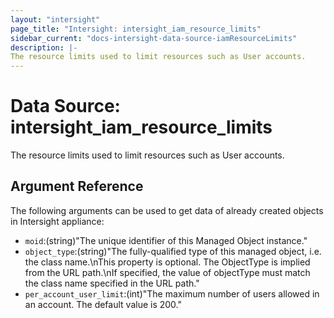 ```yaml
---
layout: "intersight"
page_title: "Intersight: intersight_iam_resource_limits"
sidebar_current: "docs-intersight-data-source-iamResourceLimits"
description: |-
The resource limits used to limit resources such as User accounts.
---
```


# Data Source: intersight_iam_resource_limits
The resource limits used to limit resources such as User accounts.
## Argument Reference
The following arguments can be used to get data of already created objects in Intersight appliance:
* `moid`:(string)"The unique identifier of this Managed Object instance."
* `object_type`:(string)"The fully-qualified type of this managed object, i.e. the class name.\nThis property is optional. The ObjectType is implied from the URL path.\nIf specified, the value of objectType must match the class name specified in the URL path."
* `per_account_user_limit`:(int)"The maximum number of users allowed in an account. The default value is 200."
